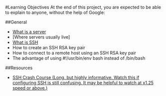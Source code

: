 #Learning Objectives
At the end of this project, you are expected to be able to explain to anyone, without the help of Google:

##General
- [What is a server](https://alx-intranet.hbtn.io/rltoken/AxFcTdcXUCsrVp01X_EbFA)
- [Where servers usually live]
- [What is SSH](https://alx-intranet.hbtn.io/rltoken/ux0eM1QU9reNyG45b0erAQ)
- How to create an SSH RSA key pair
- How to connect to a remote host using an SSH RSA key pair
- The advantage of using #!/usr/bin/env bash instead of /bin/bash

##Resources
- [SSH Crash Course (Long, but highly informative. Watch this if configuring SSH is still confusing. It may be helpful to watch at x1.25 speed or above.)](https://alx-intranet.hbtn.io/rltoken/FKqd8CjxExmpWGu6xGavKw)